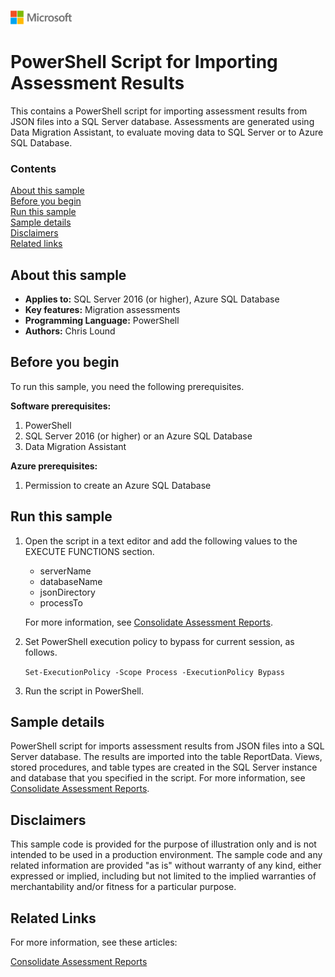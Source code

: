 ![](./media/solutions-microsoft-logo-small.png)
# PowerShell Script for Importing Assessment Results

This contains a PowerShell script for importing assessment results from JSON files into a SQL Server database. Assessments are generated using Data Migration Assistant, to evaluate moving data to SQL Server or to Azure SQL Database.


### Contents

[About this sample](#about-this-sample)<br/>
[Before you begin](#before-you-begin)<br/>
[Run this sample](#run-this-sample)<br/>
[Sample details](#sample-details)<br/>
[Disclaimers](#disclaimers)<br/>
[Related links](#related-links)<br/>


<a name=about-this-sample></a>

## About this sample

- **Applies to:** SQL Server 2016 (or higher), Azure SQL Database
- **Key features:** Migration assessments
- **Programming Language:** PowerShell
- **Authors:** Chris Lound


<a name=before-you-begin></a>

## Before you begin

To run this sample, you need the following prerequisites.

**Software prerequisites:**

1. PowerShell
2. SQL Server 2016 (or higher) or an Azure SQL Database
3. Data Migration Assistant

**Azure prerequisites:**

1. Permission to create an Azure SQL Database

<a name=run-this-sample></a>

## Run this sample


1. Open the script in a text editor and add the following values to the EXECUTE FUNCTIONS section.
    - serverName
    - databaseName
    - jsonDirectory
    - processTo
    
   For more information, see [Consolidate Assessment Reports](https://docs.microsoft.com/sql/dma/dma-consolidatereports).

2. Set  PowerShell execution policy to bypass for current session, as follows.

   `Set-ExecutionPolicy -Scope Process -ExecutionPolicy Bypass`
1. Run the script in PowerShell.

<a name=sample-details></a>

## Sample details

PowerShell script for imports assessment results from JSON files into a SQL Server database. The results are imported into the table ReportData. Views, stored procedures, and table types are created in the SQL Server instance and database that you specified in the script. For more information, see [Consolidate Assessment Reports](https://docs.microsoft.com/sql/dma/dma-consolidatereports).

<a name=disclaimers></a>

## Disclaimers
This sample code is provided for the purpose of illustration only and is not intended to be used in a production environment. The sample code and any related information are provided "as is" without warranty of any kind, either expressed or implied, including but not limited to the implied warranties of merchantability and/or fitness for a particular purpose.

<a name=related-links></a>

## Related Links

For more information, see these articles:

[Consolidate Assessment Reports](https://docs.microsoft.com/sql/dma/dma-consolidatereports)